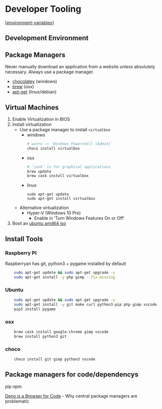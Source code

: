 Developer Tooling
=================

[[environment-variables]]

Development Environment
-----------------------


Package Managers
----------------

Never manually download an application from a website unless absolutely necessary.
Always use a package manager.

* [chocolatey](https://chocolatey.org/) (windows)
* [brew](https://brew.sh/) (osx)
* [apt-get](https://itsfoss.com/apt-get-linux-guide/) (linux/debian)


Virtual Machines
----------------

1. Enable Virtualization in BIOS
2. Install virtualization
    * Use a package manager to install `virtualbox`
        * windows
            ```powershell
            # win+x -> 'Windows Powershell (Admin)'
            choco install virtualbox
            ```
        * osx
            ```bash
            # `cask` is for graphical applications
            brew update
            brew cask install virtualbox
            ```
        * linux
            ```
            sudo apt-get update
            sudo apt-get install virtualbox
            ```
    * Alternative virtualization
        * Hyper-V (Windows 10 Pro)
            * Enable in 'Turn Windows Features On or Off'
3. Boot an [ubuntu amd64 iso](https://www.ubuntu.com/download/desktop)


Install Tools
-------------


### Raspberry PI

Raspberryan has git, python3 + pygame installed by default

```bash
    sudo apt-get update && sudo apt-get upgrade -y
    sudo apt-get install -y php gimp --fix-missing
```


### Ubuntu

```bash
    sudo apt-get update && sudo apt-get upgrade -y
    sudo apt-get install -y git make curl python3-pip php gimp vscode
    pip3 install pygame
```


### osx

```bash
    brew cask install google-chrome gimp vscode
    brew install python3 git
```


### choco

```powershell
    choco install git gimp python3 vscode
```


Package managers for code/dependencys
-------------------------------------

pip
npm

[Deno is a Browser for Code](https://kitsonkelly.com/posts/deno-is-a-browser-for-code/) - Why central package managers are problematic

[//begin]: # "Autogenerated link references for markdown compatibility"
[environment-variables]: ../computing/environment-variables.md "Environment Variables"
[//end]: # "Autogenerated link references"